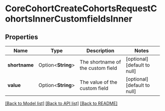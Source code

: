 # CoreCohortCreateCohortsRequestCohortsInnerCustomfieldsInner

## Properties

Name | Type | Description | Notes
------------ | ------------- | ------------- | -------------
**shortname** | Option<**String**> | The shortname of the custom field | [optional][default to null]
**value** | Option<**String**> | The value of the custom field | [optional][default to null]

[[Back to Model list]](../README.md#documentation-for-models) [[Back to API list]](../README.md#documentation-for-api-endpoints) [[Back to README]](../README.md)


